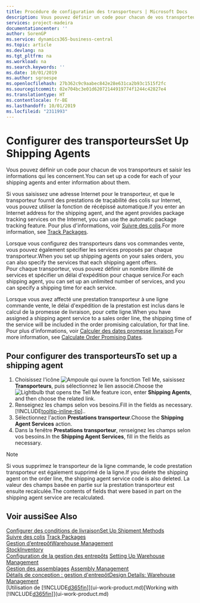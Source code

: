 ```yaml
---
title: Procédure de configuration des transporteurs | Microsoft Docs
description: Vous pouvez définir un code pour chacun de vos transporteurs et saisir les informations qui les concernent.
services: project-madeira
documentationcenter: ''
author: SorenGP
ms.service: dynamics365-business-central
ms.topic: article
ms.devlang: na
ms.tgt_pltfrm: na
ms.workload: na
ms.search.keywords: ''
ms.date: 10/01/2019
ms.author: sgroespe
ms.openlocfilehash: 27b362c9c9aabec842e28e631ca2b93c1515f2fc
ms.sourcegitcommit: 02e704bc3e01d62072144919774f1244c42827e4
ms.translationtype: HT
ms.contentlocale: fr-BE
ms.lasthandoff: 10/01/2019
ms.locfileid: "2311993"
---
```

# <a name="set-up-shipping-agents"></a><span data-ttu-id="5d5be-103">Configurer des transporteurs</span><span class="sxs-lookup"><span data-stu-id="5d5be-103">Set Up Shipping Agents</span></span>
<span data-ttu-id="5d5be-104">Vous pouvez définir un code pour chacun de vos transporteurs et saisir les informations qui les concernent.</span><span class="sxs-lookup"><span data-stu-id="5d5be-104">You can set up a code for each of your shipping agents and enter information about them.</span></span>  

<span data-ttu-id="5d5be-105">Si vous saisissez une adresse Internet pour le transporteur, et que le transporteur fournit des prestations de traçabilité des colis sur Internet, vous pouvez utiliser la fonction de récépissé automatique.</span><span class="sxs-lookup"><span data-stu-id="5d5be-105">If you enter an Internet address for the shipping agent, and the agent provides package tracking services on the Internet, you can use the automatic package tracking feature.</span></span> <span data-ttu-id="5d5be-106">Pour plus d'informations, voir [Suivre des colis](sales-how-track-packages.md).</span><span class="sxs-lookup"><span data-stu-id="5d5be-106">For more information, see [Track Packages](sales-how-track-packages.md).</span></span>

<span data-ttu-id="5d5be-107">Lorsque vous configurez des transporteurs dans vos commandes vente, vous pouvez également spécifier les services proposés par chaque transporteur.</span><span class="sxs-lookup"><span data-stu-id="5d5be-107">When you set up shipping agents on your sales orders, you can also specify the services that each shipping agent offers.</span></span>  
<span data-ttu-id="5d5be-108">Pour chaque transporteur, vous pouvez définir un nombre illimité de services et spécifier un délai d'expédition pour chaque service.</span><span class="sxs-lookup"><span data-stu-id="5d5be-108">For each shipping agent, you can set up an unlimited number of services, and you can specify a shipping time for each service.</span></span>  

<span data-ttu-id="5d5be-109">Lorsque vous avez affecté une prestation transporteur à une ligne commande vente, le délai d'expédition de la prestation est inclus dans le calcul de la promesse de livraison, pour cette ligne.</span><span class="sxs-lookup"><span data-stu-id="5d5be-109">When you have assigned a shipping agent service to a sales order line, the shipping time of the service will be included in the order promising calculation, for that line.</span></span> <span data-ttu-id="5d5be-110">Pour plus d'informations, voir [Calculer des dates promesse livraison](sales-how-to-calculate-order-promising-dates.md).</span><span class="sxs-lookup"><span data-stu-id="5d5be-110">For more information, see [Calculate Order Promising Dates](sales-how-to-calculate-order-promising-dates.md).</span></span>

## <a name="to-set-up-a-shipping-agent"></a><span data-ttu-id="5d5be-111">Pour configurer des transporteurs</span><span class="sxs-lookup"><span data-stu-id="5d5be-111">To set up a shipping agent</span></span>  
1.  <span data-ttu-id="5d5be-112">Choisissez l'icône ![Ampoule qui ouvre la fonction Tell Me](media/ui-search/search_small.png "Dites-moi ce que vous voulez faire"), saisissez **Transporteurs**, puis sélectionnez le lien associé.</span><span class="sxs-lookup"><span data-stu-id="5d5be-112">Choose the ![Lightbulb that opens the Tell Me feature](media/ui-search/search_small.png "Tell me what you want to do") icon, enter **Shipping Agents**, and then choose the related link.</span></span>  
2.  <span data-ttu-id="5d5be-113">Renseignez les champs selon vos besoins.</span><span class="sxs-lookup"><span data-stu-id="5d5be-113">Fill in the fields as necessary.</span></span> [!INCLUDE[tooltip-inline-tip](includes/tooltip-inline-tip_md.md)]<span data-ttu-id="5d5be-114">.</span><span class="sxs-lookup"><span data-stu-id="5d5be-114">.</span></span>  
3.  <span data-ttu-id="5d5be-115">Sélectionnez l'action **Prestations transporteur**.</span><span class="sxs-lookup"><span data-stu-id="5d5be-115">Choose the **Shipping Agent Services** action.</span></span>
4. <span data-ttu-id="5d5be-116">Dans la fenêtre **Prestations transporteur**, renseignez les champs selon vos besoins.</span><span class="sxs-lookup"><span data-stu-id="5d5be-116">In the **Shipping Agent Services**, fill in the fields as necessary.</span></span>

> [!NOTE]  
>  <span data-ttu-id="5d5be-117">Si vous supprimez le transporteur de la ligne commande, le code prestation transporteur est également supprimé de la ligne.</span><span class="sxs-lookup"><span data-stu-id="5d5be-117">If you delete the shipping agent on the order line, the shipping agent service code is also deleted.</span></span> <span data-ttu-id="5d5be-118">La valeur des champs basée en partie sur la prestation transporteur est ensuite recalculée.</span><span class="sxs-lookup"><span data-stu-id="5d5be-118">The contents of fields that were based in part on the shipping agent service are recalculated.</span></span>  

## <a name="see-also"></a><span data-ttu-id="5d5be-119">Voir aussi</span><span class="sxs-lookup"><span data-stu-id="5d5be-119">See Also</span></span>
[<span data-ttu-id="5d5be-120">Configurer des conditions de livraison</span><span class="sxs-lookup"><span data-stu-id="5d5be-120">Set Up Shipment Methods</span></span>](sales-how-set-up-shipment-methods.md)  
<span data-ttu-id="5d5be-121">[Suivre des colis](sales-how-track-packages.md)  </span><span class="sxs-lookup"><span data-stu-id="5d5be-121">[Track Packages](sales-how-track-packages.md)  </span></span>  
[<span data-ttu-id="5d5be-122">Gestion d’entrepôt</span><span class="sxs-lookup"><span data-stu-id="5d5be-122">Warehouse Management</span></span>](warehouse-manage-warehouse.md)  
[<span data-ttu-id="5d5be-123">Stock</span><span class="sxs-lookup"><span data-stu-id="5d5be-123">Inventory</span></span>](inventory-manage-inventory.md)  
<span data-ttu-id="5d5be-124">[Configuration de la gestion des entrepôts](warehouse-setup-warehouse.md)   </span><span class="sxs-lookup"><span data-stu-id="5d5be-124">[Setting Up Warehouse Management](warehouse-setup-warehouse.md)   </span></span>  
<span data-ttu-id="5d5be-125">[Gestion des assemblages](assembly-assemble-items.md)  </span><span class="sxs-lookup"><span data-stu-id="5d5be-125">[Assembly Management](assembly-assemble-items.md)  </span></span>  
[<span data-ttu-id="5d5be-126">Détails de conception : gestion d'entrepôt</span><span class="sxs-lookup"><span data-stu-id="5d5be-126">Design Details: Warehouse Management</span></span>](design-details-warehouse-management.md)  
<span data-ttu-id="5d5be-127">[Utilisation de [!INCLUDE[d365fin](includes/d365fin_md.md)]](ui-work-product.md)</span><span class="sxs-lookup"><span data-stu-id="5d5be-127">[Working with [!INCLUDE[d365fin](includes/d365fin_md.md)]](ui-work-product.md)</span></span>  
